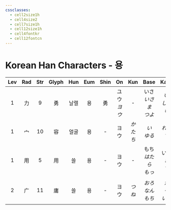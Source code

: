 ```yaml
---
cssclasses:
  - cell2size1h
  - cell4size2
  - cell7size1h
  - cell12size1h
  - cell4fontkr
  - cell12fontcn
---
```


# Korean Han Characters - 용

| Lev | Rad | Str | Glyph | Hun | Eum | Shin |     On     |  Kun  |        Base         |       Kana       | Simp | Man  |  Can  |          Viet           |
| :-: | :-: | :-: | :---: | :-: | :-: | :--: | :--------: | :---: | :-----------------: | :--------------: | :--: | :--: | :---: | :---------------------: |
|  1  |  力  |  9  |   勇   | 날랠  |  용  |  勇   | ユウ<br>*ヨウ* |   -   | いさ<br>*いさま*<br>*つよ* | む<br>*しい*<br>*い* |  -   | yǒng | jung5 |          dũng           |
|  1  |  宀  | 10  |   容   | 얼굴  |  용  |  -   |     ヨウ     | *かたち* |      *い<br>ゆる*      |    *れる<br>す*     |  容   | róng | jung4 |          dung           |
|  1  |  用  |  5  |   用   |  쓸  |  용  |  -   |     ヨウ     |   -   |  もち<br>*はたら<br>もっ*  |  いる<br>*き<br>て*  |  -   | yòng | jung6 |          dụng           |
|  2  |  广  | 11  |   庸   |  쓸  |  용  |  -   |     ヨウ     | *つね*  |  *おろ<br>なん<br>もち*   |  *か<br>ぞ<br>いる*  |  -   | yōng | jung4 | dong<br>dông<br>dung<br>giông |
